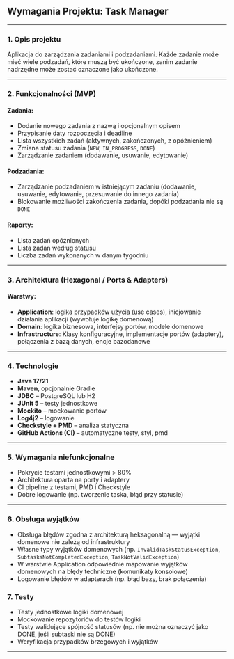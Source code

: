 ## Wymagania Projektu: **Task Manager**

---

### 1. **Opis projektu**

Aplikacja do zarządzania zadaniami i podzadaniami. Każde zadanie może mieć wiele podzadań, które muszą być ukończone,
zanim zadanie nadrzędne może zostać oznaczone jako ukończone.

---

### 2. **Funkcjonalności (MVP)**

#### Zadania:

- Dodanie nowego zadania z nazwą i opcjonalnym opisem
- Przypisanie daty rozpoczęcia i deadline
- Lista wszystkich zadań (aktywnych, zakończonych, z opóźnieniem)
- Zmiana statusu zadania (`NEW`, `IN_PROGRESS`, `DONE`)
- Zarządzanie zadaniem (dodawanie, usuwanie, edytowanie)

#### Podzadania:

- Zarządzanie podzadaniem w istniejącym zadaniu (dodawanie, usuwanie, edytowanie, przesuwanie do innego zadania)
- Blokowanie możliwości zakończenia zadania, dopóki podzadania nie są `DONE`

#### Raporty:

- Lista zadań opóźnionych
- Lista zadań według statusu
- Liczba zadań wykonanych w danym tygodniu

---

### 3. **Architektura (Hexagonal / Ports & Adapters)**

#### Warstwy:

- **Application**: logika przypadków użycia (use cases), inicjowanie działania aplikacji (wywołuje logikę domenową)
- **Domain**: logika biznesowa, interfejsy portów, modele domenowe
- **Infrastructure**: Klasy konfiguracyjne, implementacje portów (adaptery), połączenia z bazą danych, encje bazodanowe

---

### 4. **Technologie**

- **Java 17/21**
- **Maven**, opcjonalnie Gradle
- **JDBC** – PostgreSQL lub H2
- **JUnit 5** – testy jednostkowe
- **Mockito** – mockowanie portów
- **Log4j2** – logowanie
- **Checkstyle + PMD** – analiza statyczna
- **GitHub Actions (CI)** – automatyczne testy, styl, pmd

---

### 5. **Wymagania niefunkcjonalne**

- Pokrycie testami jednostkowymi > 80%
- Architektura oparta na porty i adaptery
- CI pipeline z testami, PMD i Checkstyle
- Dobre logowanie (np. tworzenie taska, błąd przy statusie)

---

### 6. **Obsługa wyjątków**

- Obsługa błędów zgodna z architekturą heksagonalną — wyjątki domenowe nie zależą od infrastruktury
- Własne typy wyjątków domenowych (np. `InvalidTaskStatusException`, `SubtasksNotCompletedException`,
  `TaskNotValidException`)
- W warstwie Application odpowiednie mapowanie wyjątków domenowych na błędy techniczne (komunikaty konsolowe)
- Logowanie błędów w adapterach (np. błąd bazy, brak połączenia)

### 7. **Testy**

- Testy jednostkowe logiki domenowej
- Mockowanie repozytoriów do testów logiki
- Testy walidujące spójność statusów (np. nie można oznaczyć jako DONE, jeśli subtaski nie są DONE)
- Weryfikacja przypadków brzegowych i wyjątków

---
